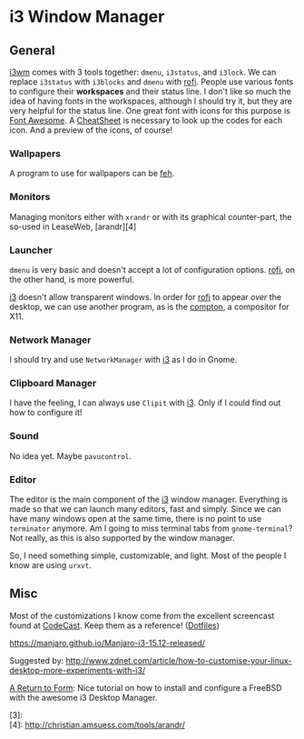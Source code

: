 i3 Window Manager
=================

General
-------

[i3wm][i3wm] comes with 3 tools together:  `dmenu`, `i3status`, and `i3lock`.
We can replace `i3status` with `i3blocks` and `dmenu` with [rofi][rofi].
People use various fonts to configure their **workspaces** and their
status line.  I don't like so much the idea of having fonts in the workspaces,
although I should try it, but they are very helpful for the status line.
One great font with icons for this purpose is [Font Awesome][font-awesome].
A [CheatSheet][font-cheatsheet] is necessary to look up the codes for each
icon.  And a preview of the icons, of course!


### Wallpapers

A program to use for wallpapers can be [feh][2].


### Monitors

Managing monitors either with `xrandr` or with its graphical counter-part,
the so-used in LeaseWeb, [arandr][4]


### Launcher

`dmenu` is very basic and doesn't accept a lot of configuration options.
[rofi][rofi], on the other hand, is more powerful.

[i3][i3wm] doesn't allow transparent windows.  In order for [rofi][rofi] to
appear *over* the desktop, we can use another program, as is the
[compton][compton], a compositor for X11.


### Network Manager

I should try and use `NetworkManager` with [i3][i3wm] as I do in Gnome.


### Clipboard Manager

I have the feeling, I can always use `Clipit` with [i3][i3wm].
Only if I could find out how to configure it!


### Sound

No idea yet.  Maybe `pavucontrol`.


### Editor

The editor is the main component of the [i3][i3wm] window manager.
Everything is made so that we can launch many editors, fast and simply.
Since we can have many windows open at the same time, there is no point
to use `terminator` anymore.  Am I going to miss terminal tabs from
`gnome-terminal`?  Not really, as this is also supported by the window
manager.

So, I need something simple, customizable, and light.  Most of the people
I know are using `urxvt`.


Misc
----

Most of the customizations I know come from the excellent screencast
found at [CodeCast](https://www.youtube.com/watch?v=ARKIwOlazKI).
Keep them as a reference!  ([Dotfiles](https://github.com/alexbooker/dotfiles/))


<https://manjaro.github.io/Manjaro-i3-15.12-released/>

Suggested by:
   <http://www.zdnet.com/article/how-to-customise-your-linux-desktop-more-experiments-with-i3/>

[A Return to Form][1]:  Nice tutorial on how to install and configure a FreeBSD
with the awesome i3 Desktop Manager.


[1]:	http://mirrorshades.net/post/132753032310
[2]: 	http://feh.finalrewind.org/
[3]:	
[4]:	http://christian.amsuess.com/tools/arandr/

[i3wm]:			https://i3wm.org
[i3-docs]:		https://i3wm.org/docs/userguide.html
[rofi]:			https://davedavenport.github.io/rofi/
[compton]:		http://software.opensuse.org/package/compton
[font-awesome]:		https://fortawesome.github.io/Font-Awesome/
[font-cheatsheet]:	https://fortawesome.github.io/Font-Awesome/cheatsheet/
